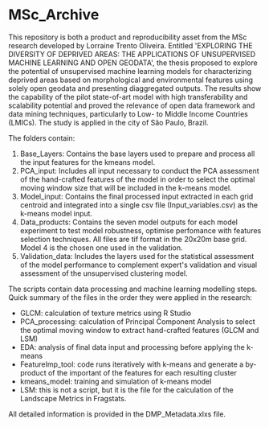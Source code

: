 # MSc_Archive

This repository is both a product and reproducibility asset from the MSc research developed by Lorraine Trento Oliveira.
Entitled 'EXPLORING THE DIVERSITY OF DEPRIVED AREAS: THE APPLICATIONS OF UNSUPERVISED MACHINE LEARNING AND OPEN GEODATA', the thesis proposed to explore the potential of unsupervised machine learning models for characterizing deprived areas based on morphological and environmental features using solely open geodata and presenting diaggregated outputs. The results show the capability of the pilot state-of-art model with high transferability and scalability potential and proved the relevance of open data framework and
data mining techniques, particularly to Low- to Middle Income Countries (LMICs). The study is applied in the city of São Paulo, Brazil. 

The folders contain:
1. Base_Layers: Contains the base layers used to prepare and process all the input features for the kmeans model. 
2. PCA_input: Includes all input necessary to conduct the PCA assessment of the hand-crafted features of the model in order to select the optimal moving window size that will be included in the k-means model. 
3. Model_input: Contains the final processed input extracted in each grid centroid and integrated into a single csv file (Input_variables.csv) as the k-means model input.
4. Data_products: Contains the seven model outputs for each model experiment to test model robustness, optimise perfomance with features selection techniques. All files are tif format in the 20x20m base grid. Model 4 is the chosen one used in the validation.
5. Validation_data: Includes the layers used for the statistical assessment of the model performance to complement expert's validation and visual assessment of the unsupervised clustering model.

The scripts contain data processing and machine learning modelling steps. Quick summary of the files in the order they were applied in the research:
* GLCM: calculation of texture metrics using R Studio 
* PCA_processing: calculation of Principal Component Analysis to select the optimal moving window to extract hand-crafted features (GLCM and LSM)
* EDA: analysis of final data input and processing before applying the k-means
* FeatureImp_tool: code runs iteratively with k-means and generate a by-product of the important of the features for each resulting cluster
* kmeans_model: training and simulation of k-means model
* LSM: this is not a script, but it is the file for the calculation of the Landscape Metrics in Fragstats.

All detailed information is provided in the DMP_Metadata.xlxs file.
